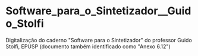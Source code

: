 # Software_para_o_Sintetizador__Guido_Stolfi
Digitalização do caderno "Software para o Sintetizador" do professor Guido Stolfi, EPUSP (documento também identificado como "Anexo 6.12")
